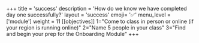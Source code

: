 +++
title = 'success'
description = 'How do we know we have completed day one successfully?'
layout = 'success'
emoji= '✅'
menu_level = ['module']
weight = 11
[[objectives]]
1="Come to class in person or online (if your region is running online)"
2="Name 5 people in your class"
3="Find and begin your prep for the Onboarding Module"
+++
